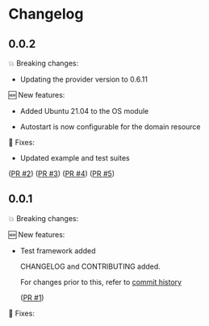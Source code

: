 # Changelog

## 0.0.2

💥 Breaking changes:

- Updating the provider version to 0.6.11

🆕 New features:

- Added Ubuntu 21.04 to the OS module

- Autostart is now configurable for the domain resource

🔧 Fixes:

- Updated example and test suites

([PR #2](https://github.com/srb3/terraform-libvirt-domain/pull/2))
([PR #3](https://github.com/srb3/terraform-libvirt-domain/pull/3))
([PR #4](https://github.com/srb3/terraform-libvirt-domain/pull/4))
([PR #5](https://github.com/srb3/terraform-libvirt-domain/pull/5))


## 0.0.1

💥 Breaking changes:

🆕 New features:

- Test framework added

  CHANGELOG and CONTRIBUTING added.

  For changes prior to this, refer to [commit history](https://github.com/srb3/terraform-libvirt-domain/commits/main)

  ([PR #1](https://github.com/srb3/terraform-libvirt-domain/pull/1))

🔧 Fixes:
